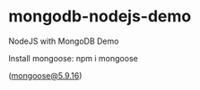 # mongodb-nodejs-demo
NodeJS with MongoDB Demo

Install mongoose: npm i mongoose

(mongoose@5.9.16)

